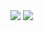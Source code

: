 <picture align="center">
    <source 
    srcset="https://github-readme-stats.vercel.app/api?username=deimoshall&show_icons=true&theme=dark"
    media="(prefers-color-scheme: dark)"
    />
    <source
    srcset="https://github-readme-stats.vercel.app/api?username=deimoshall&show_icons=true"
    media="(prefers-color-scheme: light), (prefers-color-scheme: no-preference)"
    />
    <img src="https://github-readme-stats.vercel.app/api?username=deimoshall&show_icons=true" />
</picture>

<picture>
    <source 
    srcset="https://github-readme-stats.vercel.app/api/top-langs/?username=deimoshall&layout=compact&theme=dark"
    media="(prefers-color-scheme: dark)"
    />
    <source
    srcset="https://github-readme-stats.vercel.app/api/top-langs/?username=deimoshall&layout=compact"
    media="(prefers-color-scheme: light), (prefers-color-scheme: no-preference)"
    />
    <img src="https://github-readme-stats.vercel.app/api/top-langs/?username=deimoshall&layout=compact" />
</picture>